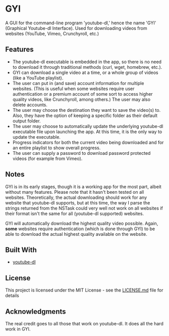 # GYI
A GUI for the command-line program 'youtube-dl,' hence the name 'GYI' (Graphical Youtube-dl Interface). Used for downloading videos from websites (YouTube, Vimeo, Crunchyroll, etc.)

## Features
* The youtube-dl executable is embedded in the app, so there is no need to download it through traditional methods (curl, wget, homebrew, etc.).
* GYI can download a single video at a time, or a whole group of videos (like a YouTube playlist).
* The user can put in (and save) account information for multiple websites. (This is useful when some websites require user authentication or a premium account of some sort to access higher quality videos, like Crunchyroll, among others.) The user may also delete accounts.
* The user may choose the destination they want to save the video(s) to. Also, they have the option of keeping a specific folder as their default output folder.
* The user may choose to automatically update the underlying youtube-dl executable file upon launching the app. At this time, it is the only way to update the executable.
* Progress indicators for both the current video being downloaded and for an entire playlist to show overall progress.
* The user can supply a password to download password protected videos (for example from Vimeo). 


## Notes
GYI is in its early stages, though it is a working app for the most part, albeit without many features. Please note that it hasn't been tested on all websites. Theoretically, the actual downloading should work for any website that youtube-dl supports, but at this time, the way I parse the strings returned from the NSTask could very well not work on all websites if their format isn't the same for all (youtube-dl supported) websites.

GYI will automatically download the highest quality video possible. Again, **some** websites require authentication (which is done through GYI) to be able to download the actual highest quality available on the website.

## Built With
* [youtube-dl](https://github.com/rg3/youtube-dl)

## License
This project is licensed under the MIT License - see the [LICENSE.md](LICENSE.md) file for details

## Acknowledgments
The real credit goes to all those that work on youtube-dl. It does all the hard work in GYI.

